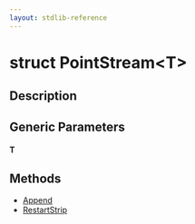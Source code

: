 ```yaml
---
layout: stdlib-reference
---
```


# struct PointStream\<T\>

## Description



## Generic Parameters

####  <a id="typeparam-T"></a>T

## Methods

* [Append](append-0)
* [RestartStrip](restartstrip-07)


<!-- RTD-TOC-START
```{toctree}
:titlesonly:
:hidden:

Append <append-0>
RestartStrip <restartstrip-07>
```
RTD-TOC-END -->
